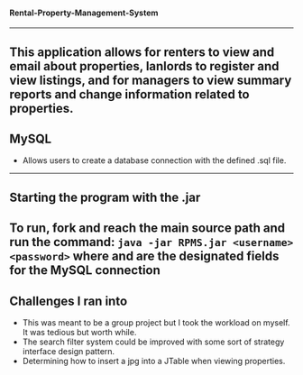 #### Rental-Property-Management-System
---
This application allows for renters to view and email about properties, lanlords to register and view listings, and for managers to view summary reports and change information related to properties.
---
## MySQL
- Allows users to create a database connection with the defined .sql file.
---
## Starting the program with the .jar 
To run, fork and reach the main source path and run the command:
`java -jar RPMS.jar <username> <password>`
where <username> and <password> are the designated fields for the MySQL connection
---
## Challenges I ran into
- This was meant to be a group project but I took the workload on myself. It was tedious but worth while.
- The search filter system could be improved with some sort of strategy interface design pattern.
- Determining how to insert a jpg into a JTable when viewing properties.

